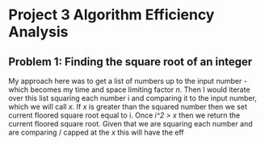 # Project 3 Algorithm Efficiency Analysis

## Problem 1: Finding the square root of an integer

My approach here was to get a list of numbers up to the input number - which becomes my time and space limiting factor *n*.  Then I would iterate over this list squaring each number i and comparing it to the input number, which we will call *x*.  If *x* is greater than the squared number then we set current floored square root equal to i.  Once *i^2 > x* then we return the current floored square root.  Given that we are squaring each number and are comparing / capped at the *x* this will have the eff